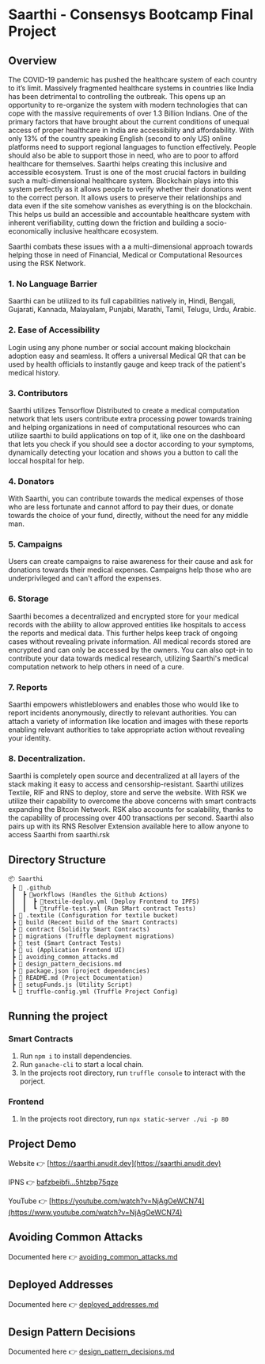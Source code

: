 # Saarthi - Consensys Bootcamp Final Project

## Overview
The COVID-19 pandemic has pushed the healthcare system of each country to it’s limit. Massively fragmented healthcare systems in countries like India has been detrimental to controlling the outbreak. This opens up an opportunity to re-organize the system with modern technologies that can cope with the massive requirements of over 1.3 Billion Indians. One of the primary factors that have brought about the current conditions of unequal access of proper healthcare in India are accessibility and affordability. With only 13% of the country speaking English (second to only US) online platforms need to support regional languages to function effectively. People should also be able to support those in need, who are to poor to afford healthcare for themselves. Saarthi helps creating this inclusive and accessible ecosystem. Trust is one of the most crucial factors in building such a multi-dimensional healthcare system. Blockchain plays into this system perfectly as it allows people to verify whether their donations went to the correct person. It allows users to preserve their relationships and data even if the site somehow vanishes as everything is on the blockchain. This helps us build an accessible and accountable healthcare system with inherent verifiability, cutting down the friction and building a socio-economically inclusive healthcare ecosystem.

Saarthi combats these issues with a a multi-dimensional approach towards helping those in need of Financial, Medical or Computational Resources using the RSK Network.

### 1. No Language Barrier
Saarthi can be utilized to its full capabilities natively in, Hindi, Bengali, Gujarati, Kannada, Malayalam, Punjabi, Marathi, Tamil, Telugu, Urdu, Arabic.

### 2. Ease of Accessibility
Login using any phone number or social account making blockchain adoption easy and seamless. It offers a universal Medical QR that can be used by health officials to instantly gauge and keep track of the patient's medical history.

### 3. Contributors
Saarthi utilizes Tensorflow Distributed to create a medical computation network that lets users contribute extra processing power towards training and helping organizations in need of computational resources who can utilize saarthi to build applications on top of it, like one on the dashboard that lets you check if you should see a doctor according to your symptoms, dynamically detecting your location and shows you a button to call the loccal hospital for help.

### 4. Donators
With Saarthi, you can contribute towards the medical expenses of those who are less fortunate and cannot afford to pay their dues, or donate towards the choice of your fund, directly, without the need for any middle man.

### 5. Campaigns
Users can create campaigns to raise awareness for their cause and ask for donations towards their medical expenses. Campaigns help those who are underprivileged and can't afford the expenses.

### 6. Storage
Saarthi becomes a decentralized and encrypted store for your medical records with the ability to allow approved entities like hospitals to access the reports and medical data. This further helps keep track of ongoing cases without revealing private information. All medical records stored are encrypted and can only be accessed by the owners. You can also opt-in to contribute your data towards medical research, utilizing Saarthi's medical computation network to help others in need of a cure.

### 7. Reports
Saarthi empowers whistleblowers and enables those who would like to report incidents anonymously, directly to relevant authorities. You can attach a variety of information like location and images with these reports enabling relevant authorities to take appropriate action without revealing your identity.

### 8. Decentralization.
Saarthi is completely open source and decentralized at all layers of the stack making it easy to access and censorship-resistant. Saarthi utilizes Textile, RIF and RNS to deploy, store and serve the website. With RSK we utilize their capability to overcome the above concerns with smart contracts expanding the Bitcoin Network. RSK also accounts for scalability, thanks to the capability of processing over 400 transactions per second. Saarthi also pairs up with its RNS Resolver Extension available here to allow anyone to access Saarthi from saarthi.rsk

## Directory Structure

```
📦 Saarthi
 ┣ 📂 .github
 ┃  ┣ 📂workflows (Handles the Github Actions)
 ┃  ┃  ┣ 📜textile-deploy.yml (Deploy Frontend to IPFS)
 ┃  ┃  ┗ 📜truffle-test.yml (Run SMart contract Tests)
 ┣ 📂 .textile (Configuration for textile bucket)
 ┣ 📂 build (Recent build of the Smart Contracts)
 ┣ 📂 contract (Solidity Smart Contracts)
 ┣ 📂 migrations (Truffle deployment migrations)
 ┣ 📂 test (Smart Contract Tests)
 ┣ 📂 ui (Application Frontend UI)
 ┣ 📜 avoiding_common_attacks.md
 ┣ 📜 design_pattern_decisions.md
 ┣ 📜 package.json (project dependencies)
 ┣ 📜 README.md (Project Documentation)
 ┣ 📜 setupFunds.js (Utility Script)
 ┗ 📜 truffle-config.yml (Truffle Project Config)
```

## Running the project

### Smart Contracts
1. Run `npm i` to install dependencies.
1. Run `ganache-cli` to start a local chain.
1. In the projects root directory, run `truffle console` to interact with the porject.

### Frontend
1. In the projects root directory, run `npx static-server ./ui -p 80`

## Project Demo
Website 👉 [https://saarthi.anudit.dev](https://saarthi.anudit.dev)

IPNS 👉 [bafzbeibfi...5htzbp75qze](https://hub.textile.io/ipns/bafzbeibfi3ve7ez725wbxdh5akyvlzu2uecsdiocgjnfixs5htzbp75qze/index.html)

YouTube 👉 [https://youtube.com/watch?v=NjAgOeWCN74](https://www.youtube.com/watch?v=NjAgOeWCN74)

## Avoiding Common Attacks
Documented here 👉 [avoiding_common_attacks.md](avoiding_common_attacks.md)

## Deployed Addresses
Documented here 👉 [deployed_addresses.md](deployed_addresses.md)

## Design Pattern Decisions
Documented here 👉 [design_pattern_decisions.md](design_pattern_decisions.md)
